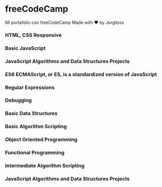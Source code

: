 # freeCodeCamp
Mi portafolio con freeCodeCamp
Made with ❤️ by Jorgitsss

### HTML, CSS Responsive
### Basic JavaScript
### JavaScript Algorithms and Data Structures Projects 
### ES6 ECMAScript, or ES, is a standardized version of JavaScript
### Regular Expressions
### Debugging
### Basic Data Structures
### Basic Algorithm Scripting
### Object Oriented Programming
### Functional Programming
### Intermediate Algorithm Scripting
### JavaScript Algorithms and Data Structures Projects
